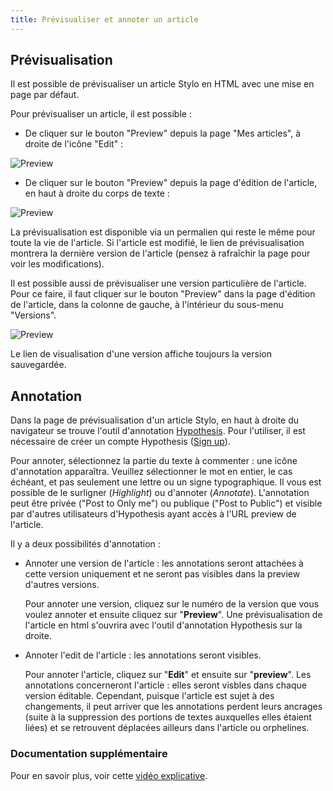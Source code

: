 ```yaml
---
title: Prévisualiser et annoter un article
---
```


## Prévisualisation

Il est possible de prévisualiser un article Stylo en HTML avec une mise en page par défaut.

Pour prévisualiser un article, il est possible :

- De cliquer sur le bouton "Preview" depuis la page "Mes articles", à droite de l'icône "Edit" :

![Preview](/uploads/images/PreviewPageArticles.PNG)

- De cliquer sur le bouton "Preview" depuis la page d'édition de l'article, en haut à droite du corps de texte : 

![Preview](/uploads/images/PreviewPageEdition-V2.PNG)

La prévisualisation est disponible via un permalien qui reste le même pour toute la vie de l'article. Si l'article est modifié, le lien de prévisualisation montrera la dernière version de l'article (pensez à rafraîchir la page pour voir les modifications).

Il est possible aussi de prévisualiser une version particulière de l'article. Pour ce faire, il faut cliquer sur le bouton "Preview" dans la page d'édition de l'article, dans la colonne de gauche, à l'intérieur du sous-menu "Versions".

![Preview](/uploads/images/PreviewSousMenuVersions-V2.PNG)

Le lien de visualisation d'une version affiche toujours la version sauvegardée.

## Annotation

Dans la page de prévisualisation d'un article Stylo, en haut à droite du navigateur se trouve l'outil d'annotation [Hypothesis](https://web.hypothes.is/). Pour l'utiliser, il est nécessaire de créer un compte Hypothesis ([Sign up](https://web.hypothes.is/start/)).

Pour annoter, sélectionnez la partie du texte à commenter : une icône d'annotation apparaîtra. Veuillez sélectionner le mot en entier, le cas échéant, et pas seulement une lettre ou un signe typographique. Il vous est possible de le surligner (*Highlight*) ou d'annoter (*Annotate*). L'annotation peut être privée ("Post to Only me") ou publique ("Post to Public") et visible par d'autres utilisateurs d'Hypothesis ayant accès à l'URL preview de l'article.

Il y a deux possibilités d'annotation :

- Annoter une version de l'article : les annotations seront attachées à cette version uniquement et ne seront pas visibles dans la preview d'autres versions. 

    Pour annoter une version, cliquez sur le numéro de la version que vous voulez annoter et ensuite cliquez sur "**Preview**". Une prévisualisation de l'article en html s'ouvrira avec l'outil d'annotation Hypothesis sur la droite.

- Annoter l'edit de l'article : les annotations seront visibles.

    Pour annoter l'article, cliquez sur "**Edit**" et ensuite sur "**preview**". Les annotations concerneront l'article : elles seront visbles dans chaque version éditable. Cependant, puisque l'article est sujet à des changements, il peut arriver que les annotations perdent leurs ancrages (suite à la suppression des portions de textes auxquelles elles étaient liées) et se retrouvent déplacées ailleurs dans l'article ou orphelines. 

### Documentation supplémentaire 

Pour en savoir plus, voir cette [vidéo explicative](https://youtu.be/zdQRv9wndcE).

